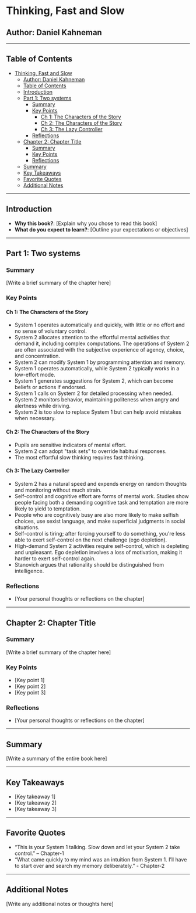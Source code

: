 # Thinking, Fast and Slow

## Author: Daniel Kahneman

---

## Table of Contents

- [Thinking, Fast and Slow](#thinking-fast-and-slow)
  - [Author: Daniel Kahneman](#author-daniel-kahneman)
  - [Table of Contents](#table-of-contents)
  - [Introduction](#introduction)
  - [Part 1: Two systems](#part-1-two-systems)
    - [Summary](#summary)
    - [Key Points](#key-points)
      - [Ch 1: The Characters of the Story](#ch-1-the-characters-of-the-story)
      - [Ch 2: The Characters of the Story](#ch-2-the-characters-of-the-story)
      - [Ch 3: The Lazy Controller](#ch-3-the-lazy-controller)
    - [Reflections](#reflections)
  - [Chapter 2: Chapter Title](#chapter-2-chapter-title)
    - [Summary](#summary-1)
    - [Key Points](#key-points-1)
    - [Reflections](#reflections-1)
  - [Summary](#summary-2)
  - [Key Takeaways](#key-takeaways)
  - [Favorite Quotes](#favorite-quotes)
  - [Additional Notes](#additional-notes)

---

## Introduction

- **Why this book?**: [Explain why you chose to read this book]
- **What do you expect to learn?**: [Outline your expectations or objectives]

---

## Part 1: Two systems

### Summary

[Write a brief summary of the chapter here]

### Key Points
#### Ch 1: The Characters of the Story
- System 1 operates automatically and quickly, with little or no effort and no sense of voluntary control.
- System 2 allocates attention to the effortful mental activities that demand it, including complex computations. The operations of System 2 are often associated with the subjective experience of agency, choice, and concentration.
- System 2 can modify System 1 by programming attention and memory.
- System 1 operates automatically, while System 2 typically works in a low-effort mode.
- System 1 generates suggestions for System 2, which can become beliefs or actions if endorsed.
- System 1 calls on System 2 for detailed processing when needed.
- System 2 monitors behavior, maintaining politeness when angry and alertness while driving.
- System 2 is too slow to replace System 1 but can help avoid mistakes when necessary.

#### Ch 2: The Characters of the Story
- Pupils are sensitive indicators of mental effort.
- System 2 can adopt "task sets" to override habitual responses.
- The most effortful slow thinking requires fast thinking.

#### Ch 3: The Lazy Controller
- System 2 has a natural speed and expends energy on random thoughts and monitoring without much strain.
- Self-control and cognitive effort are forms of mental work. Studies show people facing both a demanding cognitive task and temptation are more likely to yield to temptation.
- People who are cognitively busy are also more likely to make selfish choices, use sexist language, and make superficial judgments in social situations. 
- Self-control is tiring; after forcing yourself to do something, you're less able to exert self-control on the next challenge (ego depletion).
- High-demand System 2 activities require self-control, which is depleting and unpleasant. Ego depletion involves a loss of motivation, making it harder to exert self-control again.
- Stanovich argues that rationality should be distinguished from intelligence.

### Reflections

- [Your personal thoughts or reflections on the chapter]

---

## Chapter 2: Chapter Title

### Summary

[Write a brief summary of the chapter here]

### Key Points

- [Key point 1]
- [Key point 2]
- [Key point 3]

### Reflections

- [Your personal thoughts or reflections on the chapter]

---

## Summary

[Write a summary of the entire book here]

---

## Key Takeaways

- [Key takeaway 1]
- [Key takeaway 2]
- [Key takeaway 3]

---

## Favorite Quotes

- “This is your System 1 talking. Slow down and let your System 2 take control.” – Chapter-1
- “What came quickly to my mind was an intuition from System 1. I’ll have to start over and search my memory deliberately.” - Chapter-2

---

## Additional Notes

[Write any additional notes or thoughts here]
